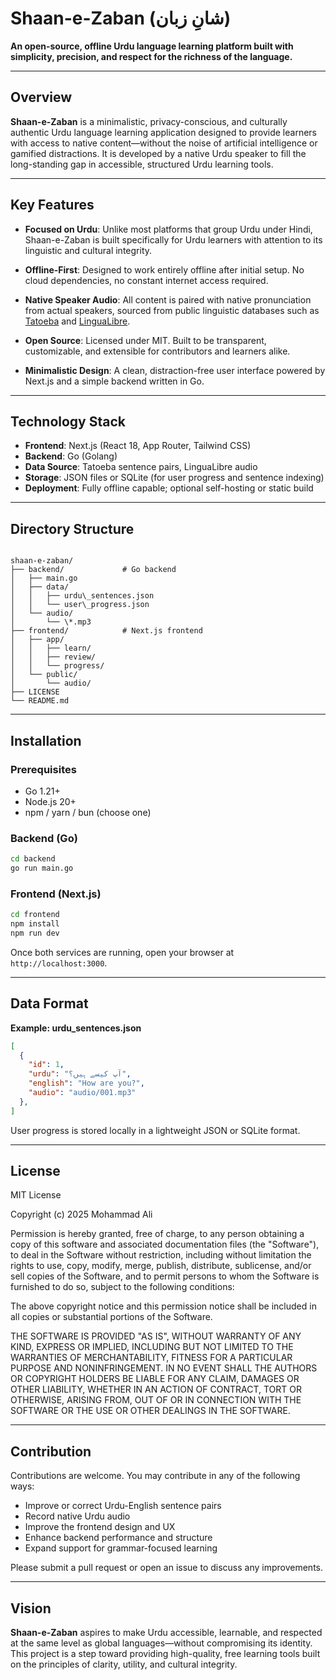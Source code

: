 # Shaan-e-Zaban (شانِ زبان)

**An open-source, offline Urdu language learning platform built with simplicity, precision, and respect for the richness of the language.**

---

## Overview

**Shaan-e-Zaban** is a minimalistic, privacy-conscious, and culturally authentic Urdu language learning application designed to provide learners with access to native content—without the noise of artificial intelligence or gamified distractions. It is developed by a native Urdu speaker to fill the long-standing gap in accessible, structured Urdu learning tools.

---

## Key Features

- **Focused on Urdu**: Unlike most platforms that group Urdu under Hindi, Shaan-e-Zaban is built specifically for Urdu learners with attention to its linguistic and cultural integrity.

- **Offline-First**: Designed to work entirely offline after initial setup. No cloud dependencies, no constant internet access required.

- **Native Speaker Audio**: All content is paired with native pronunciation from actual speakers, sourced from public linguistic databases such as [Tatoeba](https://tatoeba.org) and [LinguaLibre](https://lingualibre.org).

- **Open Source**: Licensed under MIT. Built to be transparent, customizable, and extensible for contributors and learners alike.

- **Minimalistic Design**: A clean, distraction-free user interface powered by Next.js and a simple backend written in Go.

---

## Technology Stack

- **Frontend**: Next.js (React 18, App Router, Tailwind CSS)
- **Backend**: Go (Golang)
- **Data Source**: Tatoeba sentence pairs, LinguaLibre audio
- **Storage**: JSON files or SQLite (for user progress and sentence indexing)
- **Deployment**: Fully offline capable; optional self-hosting or static build

---

## Directory Structure

```

shaan-e-zaban/
├── backend/             # Go backend
│   ├── main.go
│   ├── data/
│   │   ├── urdu\_sentences.json
│   │   └── user\_progress.json
│   └── audio/
│       └── \*.mp3
├── frontend/            # Next.js frontend
│   ├── app/
│   │   ├── learn/
│   │   ├── review/
│   │   └── progress/
│   └── public/
│       └── audio/
├── LICENSE
└── README.md

```

---

## Installation

### Prerequisites
- Go 1.21+
- Node.js 20+
- npm / yarn / bun (choose one)

### Backend (Go)
```bash
cd backend
go run main.go
```

### Frontend (Next.js)

```bash
cd frontend
npm install
npm run dev
```

Once both services are running, open your browser at `http://localhost:3000`.

---

## Data Format

**Example: urdu\_sentences.json**

```json
[
  {
    "id": 1,
    "urdu": "آپ کیسے ہیں؟",
    "english": "How are you?",
    "audio": "audio/001.mp3"
  },
]
```

User progress is stored locally in a lightweight JSON or SQLite format.

---

## License

MIT License

Copyright (c) 2025 Mohammad Ali

Permission is hereby granted, free of charge, to any person obtaining a copy
of this software and associated documentation files (the "Software"), to deal
in the Software without restriction, including without limitation the rights
to use, copy, modify, merge, publish, distribute, sublicense, and/or sell
copies of the Software, and to permit persons to whom the Software is
furnished to do so, subject to the following conditions:

The above copyright notice and this permission notice shall be included in all
copies or substantial portions of the Software.

THE SOFTWARE IS PROVIDED "AS IS", WITHOUT WARRANTY OF ANY KIND, EXPRESS OR
IMPLIED, INCLUDING BUT NOT LIMITED TO THE WARRANTIES OF MERCHANTABILITY,
FITNESS FOR A PARTICULAR PURPOSE AND NONINFRINGEMENT. IN NO EVENT SHALL THE
AUTHORS OR COPYRIGHT HOLDERS BE LIABLE FOR ANY CLAIM, DAMAGES OR OTHER
LIABILITY, WHETHER IN AN ACTION OF CONTRACT, TORT OR OTHERWISE, ARISING FROM,
OUT OF OR IN CONNECTION WITH THE SOFTWARE OR THE USE OR OTHER DEALINGS IN THE
SOFTWARE.

---

## Contribution

Contributions are welcome. You may contribute in any of the following ways:

* Improve or correct Urdu-English sentence pairs
* Record native Urdu audio
* Improve the frontend design and UX
* Enhance backend performance and structure
* Expand support for grammar-focused learning

Please submit a pull request or open an issue to discuss any improvements.

---

## Vision

**Shaan-e-Zaban** aspires to make Urdu accessible, learnable, and respected at the same level as global languages—without compromising its identity. This project is a step toward providing high-quality, free learning tools built on the principles of clarity, utility, and cultural integrity.
